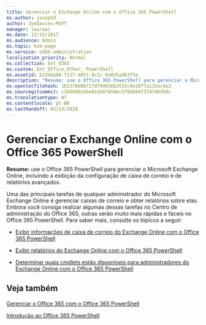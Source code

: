 ```yaml
---
title: Gerenciar o Exchange Online com o Office 365 PowerShell
ms.author: josephd
author: JoeDavies-MSFT
manager: laurawi
ms.date: 12/15/2017
ms.audience: Admin
ms.topic: hub-page
ms.service: o365-administration
localization_priority: Normal
ms.collection: Ent_O365
ms.custom: Ent_Office_Other, PowerShell
ms.assetid: b23dda88-f137-4051-9c2c-84035ad63f5e
description: "Resumo: use o Office 365 PowerShell para gerenciar o Microsoft Exchange Online, incluindo a exibição da configuração de caixa de correio e de relatórios avançados."
ms.openlocfilehash: 16237660b727df04656b3525c8e26f7a132ec4e3
ms.sourcegitcommit: c16db80a2be81db876566c578bb04f3747dbd50c
ms.translationtype: HT
ms.contentlocale: pt-BR
ms.lasthandoff: 02/13/2018
---
```

# <a name="manage-exchange-online-with-office-365-powershell"></a>Gerenciar o Exchange Online com o Office 365 PowerShell

 **Resumo:** use o Office 365 PowerShell para gerenciar o Microsoft Exchange Online, incluindo a exibição da configuração de caixa de correio e de relatórios avançados.
  
Uma das principais tarefas de qualquer administrador do Microsoft Exchange Online é gerenciar caixas de correio e obter relatórios sobre elas. Embora você consiga realizar algumas dessas tarefas no Centro de administração do Office 365, outras serão muito mais rápidas e fáceis no Office 365 PowerShell. Para saber mais, consulte os tópicos a seguir:
  
- [Exibir informações de caixa de correio do Exchange Online com o Office 365 PowerShell](https://technet.microsoft.com/pt-BR/library/mt771881%28v=exchg.160%29.aspx)
    
- [Exibir relatórios do Exchange Online com o Office 365 PowerShell](https://technet.microsoft.com/pt-BR/library/mt771882%28v=exchg.160%29.aspx)
    
- [Determinar quais cmdlets estão disponíveis para administradores do Exchange Online com o Office 365 PowerShell](https://technet.microsoft.com/pt-BR/library/mt771883%28v=exchg.160%29.aspx)
    
## <a name="see-also"></a>Veja também

#### 

[Gerenciar o Office 365 com o Office 365 PowerShell](manage-office-365-with-office-365-powershell.md)
  
[Introdução ao Office 365 PowerShell](getting-started-with-office-365-powershell.md)

